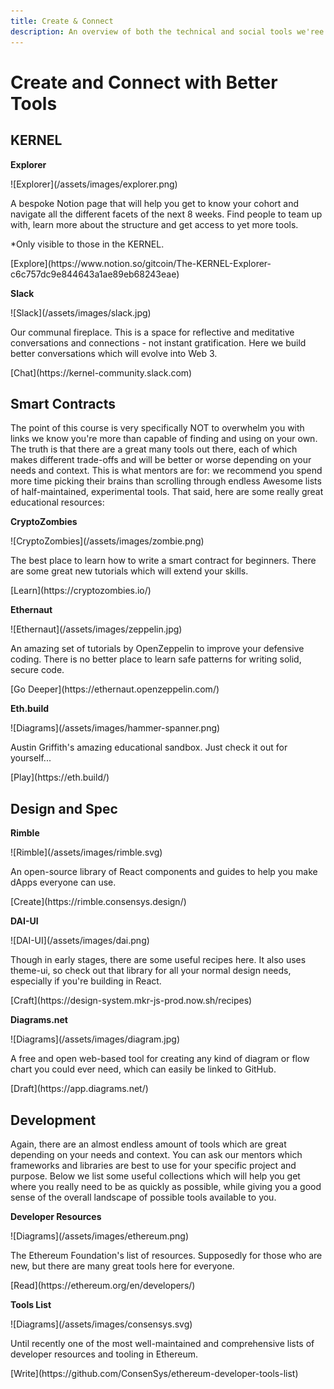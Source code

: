 ```yaml
---
title: Create & Connect
description: An overview of both the technical and social tools we'ree be using and recommending throughout this course to help you begin on your journey towards a better web.
---
```


# Create and Connect with Better Tools

## KERNEL

<div markdown="1" class="card half sidebar gemoji tool">

**Explorer**

<div markdown="2" class="tool-image">
![Explorer](/assets/images/explorer.png)
</div>

A bespoke Notion page that will help you get to know your cohort 
and navigate all the different facets of the next 8 weeks. Find people to team up with, learn more about the structure and get access to yet more tools.

*Only visible to those in the KERNEL. 

<div markdown="3" class="tool-link">
[Explore](https://www.notion.so/gitcoin/The-KERNEL-Explorer-c6c757dc9e844643a1ae89eb68243eae)
</div>

</div>

<div markdown="1" class="card half sidebar gemoji tool">

**Slack**

<div markdown="2" class="tool-image">
![Slack](/assets/images/slack.jpg)
</div>

Our communal fireplace. This is a space for reflective and meditative 
conversations and connections - not instant gratification. Here we 
build better conversations which will evolve into Web 3.

<div markdown="3" class="tool-link">
[Chat](https://kernel-community.slack.com)
</div>

</div>

<div markdown="1" class="clear"></div>

## Smart Contracts

The point of this course is very specifically NOT to overwhelm you with links we know you're more than capable of finding and using on your own. The truth is that there are a great many tools out there, each of which makes different trade-offs and will be better or worse depending on your needs and context. This is what mentors are for: we recommend you spend more time picking their brains than scrolling through endless Awesome lists of half-maintained, experimental tools. That said, here are some really great educational resources:

<div markdown="1" class="card third sidebar gemoji tool">

**CryptoZombies**

<div markdown="2" class="tool-image">
![CryptoZombies](/assets/images/zombie.png)
</div>

The best place to learn how to write a smart contract for beginners. There are some great new tutorials which will extend your skills.

<div markdown="3" class="tool-link">
[Learn](https://cryptozombies.io/)
</div>

</div>

<div markdown="1" class="card third sidebar gemoji tool">

**Ethernaut**

<div markdown="2" class="tool-image">
![Ethernaut](/assets/images/zeppelin.jpg)
</div>

An amazing set of tutorials by OpenZeppelin to improve your defensive coding. There is no better place to learn safe patterns for writing solid, secure code.

<div markdown="3" class="tool-link">
[Go Deeper](https://ethernaut.openzeppelin.com/)
</div>

</div>

<div markdown="1" class="card third sidebar gemoji tool">

**Eth.build**

<div markdown="2" class="tool-image">
![Diagrams](/assets/images/hammer-spanner.png)
</div>

Austin Griffith's amazing educational sandbox. Just check it out for yourself...

<div markdown="3" class="tool-link">
[Play](https://eth.build/)
</div>

</div>

<div markdown="1" class="clear"></div>

## Design and Spec

<div markdown="1" class="card third sidebar gemoji tool">

**Rimble**

<div markdown="2" class="tool-image">
![Rimble](/assets/images/rimble.svg)
</div>

An open-source library of React components and guides to help you make dApps everyone can use. 

<div markdown="3" class="tool-link">
[Create](https://rimble.consensys.design/)
</div>

</div>

<div markdown="1" class="card third sidebar gemoji tool">

**DAI-UI**

<div markdown="2" class="tool-image">
![DAI-UI](/assets/images/dai.png)
</div>

Though in early stages, there are some useful recipes here. It also uses theme-ui, so check out that library for all your normal design needs, especially if you're building in React.

<div markdown="3" class="tool-link">
[Craft](https://design-system.mkr-js-prod.now.sh/recipes)
</div>

</div>

<div markdown="1" class="card third sidebar gemoji tool">

**Diagrams.net**

<div markdown="2" class="tool-image">
![Diagrams](/assets/images/diagram.jpg)
</div>

A free and open web-based tool for creating any kind of diagram or flow chart you could ever need, which can easily be linked to GitHub.

<div markdown="3" class="tool-link">
[Draft](https://app.diagrams.net/)
</div>

</div>

<div markdown="1" class="clear"></div>

## Development

Again, there are an almost endless amount of tools which are great depending on your needs and context. You can ask our mentors which frameworks and libraries are best to use for your specific project and purpose. Below we list some useful collections which will help you get where you really need to be as quickly as possible, while giving you a good sense of the overall landscape of possible tools available to you.

<div markdown="1" class="card third sidebar gemoji tool">

**Developer Resources**

<div markdown="2" class="tool-image">
![Diagrams](/assets/images/ethereum.png)
</div>

The Ethereum Foundation's list of resources. Supposedly for those who are new, but there are many great tools here for everyone.

<div markdown="3" class="tool-link">
[Read](https://ethereum.org/en/developers/)
</div>

</div>

<div markdown="1" class="card third sidebar gemoji tool tool">

**Tools List**

<div markdown="2" class="tool-image">
![Diagrams](/assets/images/consensys.svg)
</div>

Until recently one of the most well-maintained and comprehensive lists of developer resources and tooling in Ethereum.

<div markdown="3" class="tool-link">
[Write](https://github.com/ConsenSys/ethereum-developer-tools-list)
</div>

</div>

<div markdown="1" class="clear"></div>








